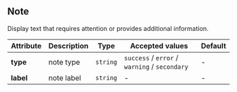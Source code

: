 ## Note

Display text that requires attention or provides additional information.


<ex-code name="ex-note-basic"></ex-code>

<ex-code name="ex-note-type"></ex-code>

<ex-code name="ex-note-filled"></ex-code>

<ex-footer edit-link="https://github.com/zeit-ui/vue/edit/master/docs/en-us/components/note.md">

| Attribute | Description | Type | Accepted values | Default
| ---------- | ---------- | ---- |  -------------- | ------ |
| **type** | note type | `string` | `success` / `error` / `warning` / `secondary` | - |
| **label** | note label | `string` | - | - |

</ex-footer>
